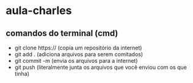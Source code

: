 # aula-charles

## comandos do terminal (cmd)
- git clone https:// (copia um repositório da internet)
- git add . (adiciona arquivos para serem comitados)
- git commit -m (envia os arquivos para a internet)
- git push (literalmente junta os arquivos que você enviou com os que tinha) 